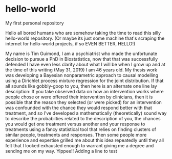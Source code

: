 # hello-world
My first personal repository

Hello all bored humans who are somehow taking the time to read this silly hello-world repository. (Or maybe its just some machine that's scraping the internet for hello-world projects, if so EVEN BETTER, HELLO!)

My name is Tim Guimond, I am a psychiatrist who made the unfortunate decision to pursue a PhD in Biostatistics, now that that was successfully defended I have even less clarity about what I will be when I grow up and at the time of this writing (May 31, 2019) I am 46 years old. My thesis work was developing a Bayesian nonparametric approach to causal modelling using a Dirichlet process mixture regression for the joint distribution. If that all sounds like gobbly-goop to you, then here is an alternate one line lay description:
If you take observed data on how an intervention works where people chose or were offered their intervention by clinicians, then it is possible that the reason they selected (or were picked) for an intervention was confounded with the chance they would respond better with that treatment, and so I've developed a mathematically (theoretically) sound way to describe the probabilties related to the description of you, the chances you would get one treatment versus another and your response to treatments using a fancy statistical tool that relies on finding clusters of similar people, treatments and responses. Then some people more experience and expertise grilled me about this  idea repeatedly until they all felt that I looked exhausted enough to warrant giving me a degree and sending me on my way. Yippee!!
Adding a line to test
